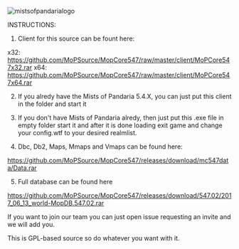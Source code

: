 ![mistsofpandarialogo](https://cloud.githubusercontent.com/assets/812439/18619016/c10a0e20-7dfa-11e6-92c3-0f0dc1f1be75.png)


 INSTRUCTIONS:
 
1) Client for this source can be fount here:

x32: https://github.com/MoPSource/MopCore547/raw/master/client/MoPCore547x32.rar
x64: https://github.com/MoPSource/MopCore547/raw/master/client/MoPCore547x64.rar

2) If you alredy have the Mists of Pandaria 5.4.X, you can just put this client in the folder and start it

3) If you don't have Mists of Pandaria alredy, then just put this .exe file in empty folder start it and
   after it is done loading exit game and change your config.wtf to your desired realmlist.
   
4) Dbc, Db2, Maps, Mmaps and Vmaps can be found here:

https://github.com/MoPSource/MopCore547/releases/download/mc547data/Data.rar

5) Full database can be found here

https://github.com/MoPSource/MopCore547/releases/download/547.02/2017_06_13_world-MopDB.547.02.rar


If you want to join our team you can just open issue requesting an invite and we will add you.

This is GPL-based source so do whatever you want with it.
